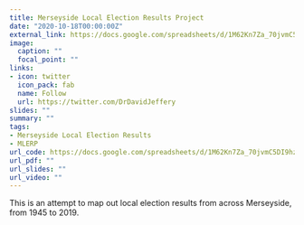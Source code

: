 ```yaml
---
title: Merseyside Local Election Results Project
date: "2020-10-18T00:00:00Z"
external_link: https://docs.google.com/spreadsheets/d/1M62Kn7Za_70jvmC5DI9hzXMyEfD5S5vwZrniPt7s0Sg/edit#gid=0
image:
  caption: ""
  focal_point: ""
links:
- icon: twitter
  icon_pack: fab
  name: Follow
  url: https://twitter.com/DrDavidJeffery
slides: ""
summary: ""
tags:
- Merseyside Local Election Results
- MLERP
url_code: https://docs.google.com/spreadsheets/d/1M62Kn7Za_70jvmC5DI9hzXMyEfD5S5vwZrniPt7s0Sg/edit#gid=0
url_pdf: ""
url_slides: ""
url_video: ""
---
```


This is an attempt to map out local election results from across Merseyside, from 1945 to 2019.